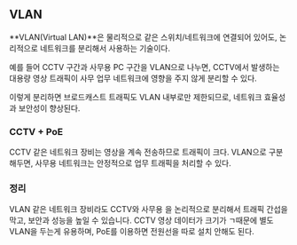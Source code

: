 ## VLAN

**VLAN(Virtual LAN)**은 물리적으로 같은 스위치/네트워크에 연결되어 있어도, 논리적으로 네트워크를 분리해서 사용하는 기술이다.

예를 들어 CCTV 구간과 사무용 PC 구간을 VLAN으로 나누면, CCTV에서 발생하는 대용량 영상 트래픽이 사무 업무 네트워크에 영향을 주지 않게 분리할 수 있다.

이렇게 분리하면 브로드캐스트 트래픽도 VLAN 내부로만 제한되므로, 네트워크 효율성과 보안성이 향상된다.


### CCTV + PoE
CCTV 같은 네트워크 장비는 영상을 계속 전송하므로 트래픽이 크다.
VLAN으로 구분해두면, 사무용 네트워크는 안정적으로 업무 트래픽을 처리할 수 있다.



### 정리
VLAN 같은 네트워크 장비라도 CCTV와 사무용 을 논리적으로 분리해서 트래픽 간섭을 막고, 보안과 성능을 높일 수 있습니다. CCTV 영상 데이터가 크기가 ㄱ때문에 별도 VLAN을 두는게 유용하며, PoE를 이용하면 
전원선을 따로 설치 안해도 된다.